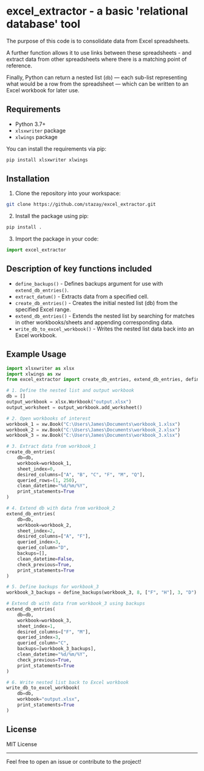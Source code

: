 # excel_extractor - a basic 'relational database' tool

The purpose of this code is to consolidate data from Excel spreadsheets. 

A further function allows it to use links between these spreadsheets - and extract data from other spreadsheets where there is a matching point of reference.

Finally, Python can return a nested list (`db`) — each sub-list representing what would be a row from the spreadsheet — which can be written to an Excel workbook for later use.

## Requirements

- Python 3.7+
- `xlsxwriter` package
- `xlwings` package

You can install the requirements via pip:

```bash
pip install xlsxwriter xlwings
```

## Installation

1. Clone the repository into your workspace:

```bash
git clone https://github.com/stazay/excel_extractor.git
```

2. Install the package using pip:

```bash
pip install .
```

3. Import the package in your code:

```python
import excel_extractor
```

## Description of key functions included

- `define_backups()` - Defines backups argument for use with `extend_db_entries()`.
- `extract_datum()` - Extracts data from a specified cell.
- `create_db_entries()` - Creates the initial nested list (db) from the specified Excel range.
- `extend_db_entries()` - Extends the nested list by searching for matches in other workbooks/sheets and appending corresponding data.
- `write_db_to_excel_workbook()` - Writes the nested list data back into an Excel workbook.

## Example Usage

```python
import xlsxwriter as xlsx
import xlwings as xw
from excel_extractor import create_db_entries, extend_db_entries, define_backups, write_db_to_excel_workbook

# 1. Define the nested list and output workbook
db = []
output_workbook = xlsx.Workbook("output.xlsx")
output_worksheet = output_workbook.add_worksheet()

# 2. Open workbooks of interest
workbook_1 = xw.Book("C:\Users\James\Documents\workbook_1.xlsx")
workbook_2 = xw.Book("C:\Users\James\Documents\workbook_2.xlsx")
workbook_3 = xw.Book("C:\Users\James\Documents\workbook_3.xlsx")

# 3. Extract data from workbook_1
create_db_entries(
    db=db,
    workbook=workbook_1,
    sheet_index=0,
    desired_columns=["A", "B", "C", "F", "M", "Q"],
    queried_rows=(1, 250),
    clean_datetime="%d/%m/%Y",
    print_statements=True
)

# 4. Extend db with data from workbook_2
extend_db_entries(
    db=db,
    workbook=workbook_2,
    sheet_index=2,
    desired_columns=["A", "F"],
    queried_index=3,
    queried_column="D",
    backups=[],
    clean_datetime=False,
    check_previous=True,
    print_statements=True
)

# 5. Define backups for workbook_3
workbook_3_backups = define_backups(workbook_3, 8, ["F", "H"], 3, "D")

# Extend db with data from workbook_3 using backups
extend_db_entries(
    db=db,
    workbook=workbook_3,
    sheet_index=1,
    desired_columns=["F", "M"],
    queried_index=3,
    queried_column="C",
    backups=[workbook_3_backups],
    clean_datetime="%d/%m/%Y",
    check_previous=True,
    print_statements=True
)

# 6. Write nested list back to Excel workbook
write_db_to_excel_workbook(
    db=db,
    workbook="output.xlsx",
    print_statements=True
)
```

## License

MIT License

---

Feel free to open an issue or contribute to the project!
